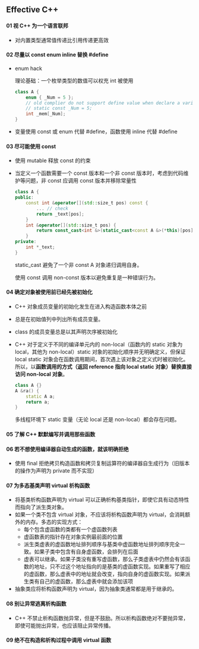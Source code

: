 ## Effective C++

#### 01 视 C++ 为一个语言联邦

- 对内置类型通常值传递比引用传递更高效

#### 02 尽量以 const enum inline 替换 \#define

- enum hack 

  理论基础：一个枚举类型的数值可以权充 int 被使用

  ```cpp
  class A {
      enum { _Num = 5 };
      // old complier do not support define value when declare a varible. like
      // static const _Num = 5;
      int _mem[_Num];
  }
  ```

- 变量使用 const 或 enum 代替 \#define，函数使用 inline 代替 \#define

#### 03  尽可能使用 const

- 使用 mutable 释放 const 的约束

- 当定义一个函数需要一个 const 版本和一个非 const 版本时，考虑到代码维护等问题，非 const 应调用 const 版本并移除常量性

  ```cpp
  class A {
  public:
      const int &operator[](std::size_t pos) const {
          ... // check
          return _text[pos];
      }
      int &operator[](std::size_t pos) {
          return const_cast<int &>(static_cast<const A &>(*this)[pos]);
      }
  private:
      int *_text;
  }
  ```

  static_cast 避免了一个非 const A 对象递归调用自身。

  使用 const 调用 non-const 版本以避免重复是一种错误行为。

#### 04 确定对象被使用前已经先被初始化

- C++ 对象成员变量的初始化发生在进入构造函数本体之前

- 总是在初始值列中列出所有成员变量。

- class 的成员变量总是以其声明次序被初始化

- C++ 对于定义于不同的编译单元内的 non-local（函数内的 static 对象为 local，其他为 non-local）static 对象的初始化顺序并无明确定义，但保证 local static 对象会在函数调用期间，首次遇上该对象之定义式时被初始化。所以，以**函数调用的方式（返回 reference 指向 local static 对象）**替换**直接访问 non-local 对象**。

  ```cpp
  class A {}
  A &ra() {
      static A a;
      return a;
  }
  ```

  多线程环境下 static 变量（无论 local 还是 non-local）都会存在问题。

#### 05 了解 C++ 默默编写并调用那些函数

#### 06 若不想使用编译器自动生成的函数，就该明确拒绝

- 使用 final 拒绝拷贝构造函数和拷贝复制运算符的编译器自生成行为（旧版本的操作为声明为 private 而不实现）

#### 07 为多态基类声明 virtual 析构函数

- 将基类析构函数声明为  virtual 可以正确析构基类指针，即使它具有动态特性而指向了派生类对象。
- 如果一个类不包含 virtual 对象，不应该将析构函数声明为 virtual，会消耗额外的内存。多态的实现方式：
  - 每个包含虚函数的类都有一个虚函数列表
  - 虚函数表的指针存在对象实例最前面的位置
  - 派生类虚表的虚函数地址排列顺序与基类中虚函数地址排列顺序完全一致。如果子类中包含有自身虚函数，会排列在后面
  - 虚表可以继承。如果子类没有重写虚函数，那么子类虚表中仍然会有该函数的地址，只不过这个地址指向的是基类的虚函数实现。如果重写了相应的虚函数，那么虚表中的地址就会改变，指向自身的虚函数实现。如果派生类有自己的虚函数，那么虚表中就会添加该项
- 抽象类应将析构函数声明为 virtual，因为抽象类通常都是用于继承的。

#### 08 别让异常逃离析构函数

- C++ 不禁止析构函数抛异常，但是不鼓励。所以析构函数绝对不要抛异常，即使可能抛出异常，也应该阻止异常传播。

#### 09 绝不在构造和析构过程中调用 virtual 函数

